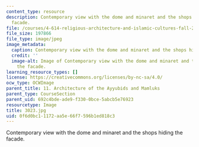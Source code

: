 ```yaml
---
content_type: resource
description: Contemporary view with the dome and minaret and the shops hiding the
  facade.
file: /courses/4-614-religious-architecture-and-islamic-cultures-fall-2002/0f6d0bc11172aa5e66f7596b1ed818c3_3023.jpg
file_size: 197866
file_type: image/jpeg
image_metadata:
  caption: Contemporary view with the dome and minaret and the shops hiding the facade.
  credit: ''
  image-alt: Image of Contemporary view with the dome and minaret and the shops hiding
    the facade.
learning_resource_types: []
license: https://creativecommons.org/licenses/by-nc-sa/4.0/
ocw_type: OCWImage
parent_title: 11. Architecture of the Ayyubids and Mamluks
parent_type: CourseSection
parent_uid: 692c4bde-ade9-f330-0bce-5abcb5e76923
resourcetype: Image
title: 3023.jpg
uid: 0f6d0bc1-1172-aa5e-66f7-596b1ed818c3
---
```

Contemporary view with the dome and minaret and the shops hiding the facade.